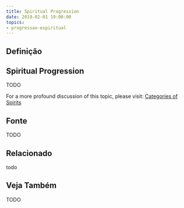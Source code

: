 ```yaml
---
title: Spiritual Progression
date: 2019-02-01 19:00:00
topics:
- progressao-espiritual
---
```


## Definição
## Spiritual Progression
TODO

For a more profound discussion of this topic, please visit: [Categories of Spirits](/mediumship/spirit-categories)


## Fonte
TODO

## Relacionado
todo

## Veja Também
TODO
